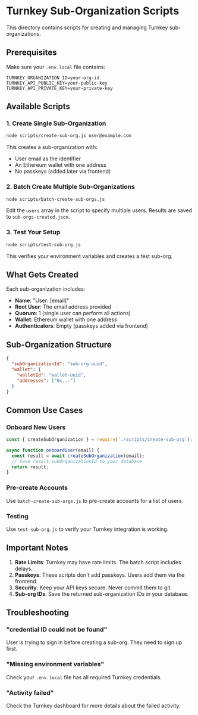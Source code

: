 # Turnkey Sub-Organization Scripts

This directory contains scripts for creating and managing Turnkey sub-organizations.

## Prerequisites

Make sure your `.env.local` file contains:
```
TURNKEY_ORGANIZATION_ID=your-org-id
TURNKEY_API_PUBLIC_KEY=your-public-key
TURNKEY_API_PRIVATE_KEY=your-private-key
```

## Available Scripts

### 1. Create Single Sub-Organization
```bash
node scripts/create-sub-org.js user@example.com
```

This creates a sub-organization with:
- User email as the identifier
- An Ethereum wallet with one address
- No passkeys (added later via frontend)

### 2. Batch Create Multiple Sub-Organizations
```bash
node scripts/batch-create-sub-orgs.js
```

Edit the `users` array in the script to specify multiple users.
Results are saved to `sub-orgs-created.json`.

### 3. Test Your Setup
```bash
node scripts/test-sub-org.js
```

This verifies your environment variables and creates a test sub-org.

## What Gets Created

Each sub-organization includes:
- **Name**: "User: [email]"
- **Root User**: The email address provided
- **Quorum**: 1 (single user can perform all actions)
- **Wallet**: Ethereum wallet with one address
- **Authenticators**: Empty (passkeys added via frontend)

## Sub-Organization Structure

```json
{
  "subOrganizationId": "sub-org-uuid",
  "wallet": {
    "walletId": "wallet-uuid",
    "addresses": ["0x..."]
  }
}
```

## Common Use Cases

### Onboard New Users
```javascript
const { createSubOrganization } = require('./scripts/create-sub-org');

async function onboardUser(email) {
  const result = await createSubOrganization(email);
  // Save result.subOrganizationId to your database
  return result;
}
```

### Pre-create Accounts
Use `batch-create-sub-orgs.js` to pre-create accounts for a list of users.

### Testing
Use `test-sub-org.js` to verify your Turnkey integration is working.

## Important Notes

1. **Rate Limits**: Turnkey may have rate limits. The batch script includes delays.
2. **Passkeys**: These scripts don't add passkeys. Users add them via the frontend.
3. **Security**: Keep your API keys secure. Never commit them to git.
4. **Sub-org IDs**: Save the returned sub-organization IDs in your database.

## Troubleshooting

### "credential ID could not be found"
User is trying to sign in before creating a sub-org. They need to sign up first.

### "Missing environment variables"
Check your `.env.local` file has all required Turnkey credentials.

### "Activity failed"
Check the Turnkey dashboard for more details about the failed activity.